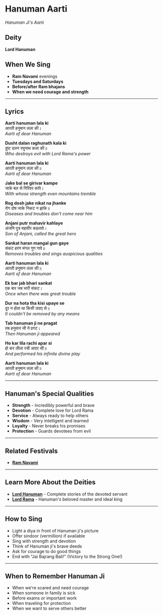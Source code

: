 # Hanuman Aarti
*Hanuman Ji's Aarti*

## Deity
**Lord Hanuman**

## When We Sing
- **Ram Navami** evenings
- **Tuesdays and Saturdays**
- **Before/after Ram bhajans**
- **When we need courage and strength**

---

## Lyrics

**Aarti hanuman lala ki**  
आरती हनुमान लला की।  
*Aarti of dear Hanuman*

**Dusht dalan raghunath kala ki**  
दुष्ट दलन रघुनाथ कला की॥  
*Who destroys evil with Lord Rama's power*

**Aarti hanuman lala ki**  
आरती हनुमान लला की॥  
*Aarti of dear Hanuman*

**Jake bal se girivar kampe**  
जाके बल से गिरिवर कांपे।  
*With whose strength even mountains tremble*

**Rog dosh jake nikat na jhanke**  
रोग दोष जाके निकट न झांके॥  
*Diseases and troubles don't come near him*

**Anjani putr mahavir kahlaye**  
अंजनि पुत्र महावीर कहलावे।  
*Son of Anjani, called the great hero*

**Sankat haran mangal gun gaye**  
संकट हरण मंगल गुण गावे॥  
*Removes troubles and sings auspicious qualities*

**Aarti hanuman lala ki**  
आरती हनुमान लला की॥  
*Aarti of dear Hanuman*

**Ek bar jab bhari sankat**  
एक बार जब भारी संकट।  
*Once when there was great trouble*

**Dur na hota tha kisi upaye se**  
दूर न होता था किसी उपाए से॥  
*It couldn't be removed by any means*

**Tab hanuman ji ne pragat**  
तब हनुमान जी ने प्रगट।  
*Then Hanuman ji appeared*

**Ho kar lila rachi apar si**  
हो कर लीला रची अपार सी॥  
*And performed his infinite divine play*

**Aarti hanuman lala ki**  
आरती हनुमान लला की॥  
*Aarti of dear Hanuman*

---

## Hanuman's Special Qualities
- **Strength** - Incredibly powerful and brave
- **Devotion** - Complete love for Lord Rama
- **Service** - Always ready to help others
- **Wisdom** - Very intelligent and learned
- **Loyalty** - Never breaks his promises
- **Protection** - Guards devotees from evil

---

## Related Festivals

- **[Ram Navami](../section1-festivals/06-ram-navami.md)**

---

## Learn More About the Deities

- **[Lord Hanuman](../section3-deities/05-lord-hanuman.md)** - Complete stories of the devoted servant
- **[Lord Rama](../section3-deities/02-lord-rama.md)** - Hanuman's beloved master and ideal king

---

## How to Sing
- Light a diya in front of Hanuman ji's picture
- Offer sindoor (vermillion) if available
- Sing with strength and devotion
- Think of Hanuman ji's brave deeds
- Ask for courage to do good things
- End with "Jai Bajrang Bali!" (Victory to the Strong One!)

---

## When to Remember Hanuman Ji
- When we're scared and need courage
- When someone in family is sick
- Before exams or important work
- When traveling for protection
- When we want to serve others better


